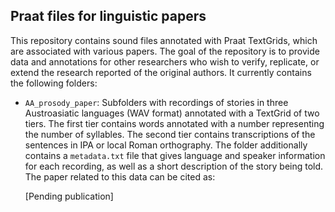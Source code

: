 ## Praat files for linguistic papers

This repository contains sound files annotated with Praat TextGrids, which are associated with various papers. The goal of the repository is to provide data and annotations for other researchers who wish to verify, replicate, or extend the research reported of the original authors. It currently contains the following folders:

- `AA_prosody_paper`:
  Subfolders with recordings of stories in three Austroasiatic languages (WAV format) annotated with a TextGrid of two tiers. The first tier contains words annotated with a number representing the number of syllables. The second tier contains transcriptions of the sentences in IPA or local Roman orthography. The folder additionally contains a `metadata.txt` file that gives language and speaker information for each recording, as well as a short description of the story being told. The paper related to this data can be cited as:

   [Pending publication]
